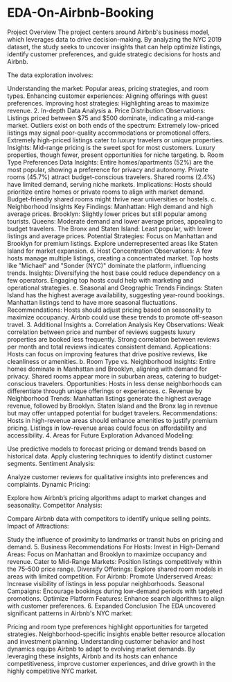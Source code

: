 # EDA-On-Airbnb-Booking
Project Overview
The project centers around Airbnb's business model, which leverages data to drive decision-making. By analyzing the NYC 2019 dataset, the study seeks to uncover insights that can help optimize listings, identify customer preferences, and guide strategic decisions for hosts and Airbnb.

The data exploration involves:

Understanding the market: Popular areas, pricing strategies, and room types.
Enhancing customer experiences: Aligning offerings with guest preferences.
Improving host strategies: Highlighting areas to maximize revenue.
2. In-depth Data Analysis
a. Price Distribution
Observations:
Listings priced between $75 and $500 dominate, indicating a mid-range market.
Outliers exist on both ends of the spectrum:
Extremely low-priced listings may signal poor-quality accommodations or promotional offers.
Extremely high-priced listings cater to luxury travelers or unique properties.
Insights:
Mid-range pricing is the sweet spot for most customers.
Luxury properties, though fewer, present opportunities for niche targeting.
b. Room Type Preferences
Data Insights:
Entire homes/apartments (52%) are the most popular, showing a preference for privacy and autonomy.
Private rooms (45.7%) attract budget-conscious travelers.
Shared rooms (2.4%) have limited demand, serving niche markets.
Implications:
Hosts should prioritize entire homes or private rooms to align with market demand.
Budget-friendly shared rooms might thrive near universities or hostels.
c. Neighborhood Insights
Key Findings:
Manhattan: High demand and high average prices.
Brooklyn: Slightly lower prices but still popular among tourists.
Queens: Moderate demand and lower average prices, appealing to budget travelers.
The Bronx and Staten Island: Least popular, with lower listings and average prices.
Potential Strategies:
Focus on Manhattan and Brooklyn for premium listings.
Explore underrepresented areas like Staten Island for market expansion.
d. Host Concentration
Observations:
A few hosts manage multiple listings, creating a concentrated market.
Top hosts like "Michael" and "Sonder (NYC)" dominate the platform, influencing trends.
Insights:
Diversifying the host base could reduce dependency on a few operators.
Engaging top hosts could help with marketing and operational strategies.
e. Seasonal and Geographic Trends
Findings:
Staten Island has the highest average availability, suggesting year-round bookings.
Manhattan listings tend to have more seasonal fluctuations.
Recommendations:
Hosts should adjust pricing based on seasonality to maximize occupancy.
Airbnb could use these trends to promote off-season travel.
3. Additional Insights
a. Correlation Analysis
Key Observations:
Weak correlation between price and number of reviews suggests luxury properties are booked less frequently.
Strong correlation between reviews per month and total reviews indicates consistent demand.
Applications:
Hosts can focus on improving features that drive positive reviews, like cleanliness or amenities.
b. Room Type vs. Neighborhood
Insights:
Entire homes dominate in Manhattan and Brooklyn, aligning with demand for privacy.
Shared rooms appear more in suburban areas, catering to budget-conscious travelers.
Opportunities:
Hosts in less dense neighborhoods can differentiate through unique offerings or experiences.
c. Revenue by Neighborhood
Trends:
Manhattan listings generate the highest average revenue, followed by Brooklyn.
Staten Island and the Bronx lag in revenue but may offer untapped potential for budget travelers.
Recommendations:
Hosts in high-revenue areas should enhance amenities to justify premium pricing.
Listings in low-revenue areas could focus on affordability and accessibility.
4. Areas for Future Exploration
Advanced Modeling:

Use predictive models to forecast pricing or demand trends based on historical data.
Apply clustering techniques to identify distinct customer segments.
Sentiment Analysis:

Analyze customer reviews for qualitative insights into preferences and complaints.
Dynamic Pricing:

Explore how Airbnb’s pricing algorithms adapt to market changes and seasonality.
Competitor Analysis:

Compare Airbnb data with competitors to identify unique selling points.
Impact of Attractions:

Study the influence of proximity to landmarks or transit hubs on pricing and demand.
5. Business Recommendations
For Hosts:
Invest in High-Demand Areas: Focus on Manhattan and Brooklyn to maximize occupancy and revenue.
Cater to Mid-Range Markets: Position listings competitively within the $75–$500 price range.
Diversify Offerings: Explore shared room models in areas with limited competition.
For Airbnb:
Promote Underserved Areas: Increase visibility of listings in less popular neighborhoods.
Seasonal Campaigns: Encourage bookings during low-demand periods with targeted promotions.
Optimize Platform Features: Enhance search algorithms to align with customer preferences.
6. Expanded Conclusion
The EDA uncovered significant patterns in Airbnb's NYC market:

Pricing and room type preferences highlight opportunities for targeted strategies.
Neighborhood-specific insights enable better resource allocation and investment planning.
Understanding customer behavior and host dynamics equips Airbnb to adapt to evolving market demands.
By leveraging these insights, Airbnb and its hosts can enhance competitiveness, improve customer experiences, and drive growth in the highly competitive NYC market.

